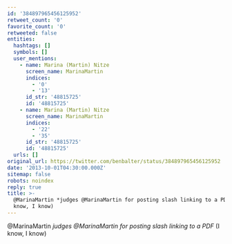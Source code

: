 ```yaml
---
id: '384897965456125952'
retweet_count: '0'
favorite_count: '0'
retweeted: false
entities:
  hashtags: []
  symbols: []
  user_mentions:
    - name: Marina (Martin) Nitze
      screen_name: MarinaMartin
      indices:
        - '0'
        - '13'
      id_str: '48815725'
      id: '48815725'
    - name: Marina (Martin) Nitze
      screen_name: MarinaMartin
      indices:
        - '22'
        - '35'
      id_str: '48815725'
      id: '48815725'
  urls: []
original_url: https://twitter.com/benbalter/status/384897965456125952
date: '2013-10-01T04:30:00.000Z'
sitemap: false
robots: noindex
reply: true
title: >-
  @MarinaMartin *judges @MarinaMartin for posting slash linking to a PDF* (I
  know, I know)
---
```


@MarinaMartin *judges @MarinaMartin for posting slash linking to a PDF* (I know, I know)